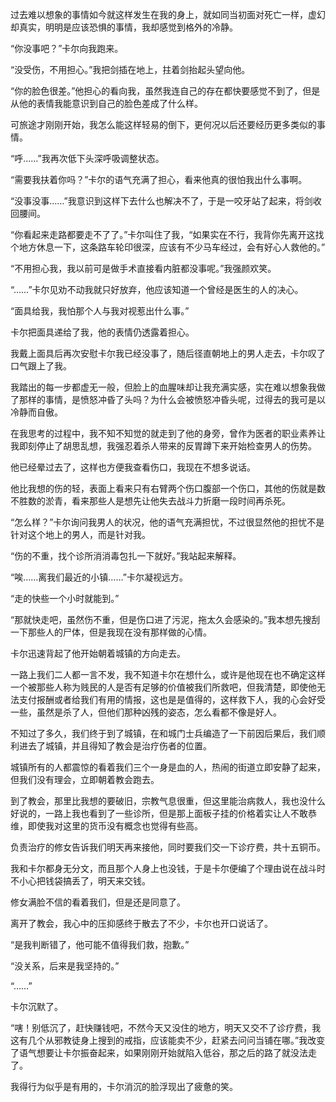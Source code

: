 过去难以想象的事情如今就这样发生在我的身上，就如同当初面对死亡一样，虚幻却真实，明明是应该恐惧的事情，我却感觉到格外的冷静。

“你没事吧？”卡尔向我跑来。

“没受伤，不用担心。”我把剑插在地上，拄着剑抬起头望向他。

“你的脸色很差。”他担心的看向我，虽然我连自己的存在都快要感觉不到了，但是从他的表情我能意识到自己的脸色差成了什么样。

可旅途才刚刚开始，我怎么能这样轻易的倒下，更何况以后还要经历更多类似的事情。

“呼……”我再次低下头深呼吸调整状态。

“需要我扶着你吗？”卡尔的语气充满了担心，看来他真的很怕我出什么事啊。

“没事没事……”我意识到这样下去什么也解决不了，于是一咬牙站了起来，将剑收回腰间。

“你看起来走路都要走不了了。”卡尔叫住了我，“如果实在不行，我背你先离开这找个地方休息一下，这条路车轮印很深，应该有不少马车经过，会有好心人救他的。”

“不用担心我，我以前可是做手术直接看内脏都没事呢。”我强颜欢笑。

“……”卡尔见劝不动我就只好放弃，他应该知道一个曾经是医生的人的决心。

“面具给我，我怕那个人与我对视惹出什么事。”

卡尔把面具递给了我，他的表情仍透露着担心。

我戴上面具后再次安慰卡尔我已经没事了，随后径直朝地上的男人走去，卡尔叹了口气跟上了我。

我踏出的每一步都虚无一般，但脸上的血腥味却让我充满实感，实在难以想象我做了那样的事情，是愤怒冲昏了头吗？为什么会被愤怒冲昏头呢，过得去的我可是以冷静而自傲。

在我思考的过程中，我不知不知觉的就走到了他的身旁，曾作为医者的职业素养让我即刻停止了胡思乱想，我强忍着杀人带来的反胃蹲下来开始检查男人的伤势。

他已经晕过去了，这样也方便我查看伤口，我现在不想多说话。

他比我想的伤的轻，表面上看来只有右臂两个伤口腹部一个伤口，其他的伤就是数不胜数的淤青，看来那些人是想先让他失去战斗力折磨一段时间再杀死。

“怎么样？”卡尔询问我男人的状况，他的语气充满担忧，不过很显然他的担忧不是针对这个地上的男人，而是针对我。

“伤的不重，找个诊所消消毒包扎一下就好。”我站起来解释。

“唉……离我们最近的小镇……”卡尔凝视远方。

“走的快些一个小时就能到。”

“那就快走吧，虽然伤不重，但是伤口进了污泥，拖太久会感染的。”我本想先搜刮一下那些人的尸体，但是我现在没有那样做的心情。

卡尔迅速背起了他开始朝着城镇的方向走去。

一路上我们二人都一言不发，我不知道卡尔在想什么，或许是他现在也不确定这样一个被那些人称为贱民的人是否有足够的价值被我们所救吧，但我清楚，即使他无法支付报酬或者给我们有用的情报，这也是是值得的，这样救下人，我的心会好受一些，虽然是杀了人，但他们那种凶残的姿态，怎么看都不像是好人。

不知过了多久，我们终于到了城镇，在和城门士兵编造了一下前因后果后，我们顺利进去了城镇，并且得知了教会是治疗伤者的位置。

城镇所有的人都震惊的看着我们三个一身是血的人，热闹的街道立即安静了起来，但我们没有理会，立即朝着教会跑去。

到了教会，那里比我想的要破旧，宗教气息很重，但这里能治病救人，我也没什么好说的，一路上我也看到了一些诊所，但是那上面板子挂的价格着实让人不敢恭维，即使我对这里的货币没有概念也觉得有些高。

负责治疗的修女告诉我们明天再来接他，同时要我们交一下诊疗费，共十五铜币。

我和卡尔都身无分文，而且那个人身上也没钱，于是卡尔便编了个理由说在战斗时不小心把钱袋搞丢了，明天来交钱。

修女满脸不信的看着我们，但是还是同意了。

离开了教会，我心中的压抑感终于散去了不少，卡尔也开口说话了。

“是我判断错了，他可能不值得我们救，抱歉。”

“没关系，后来是我坚持的。”

“……”

卡尔沉默了。

“嗐！别低沉了，赶快赚钱吧，不然今天又没住的地方，明天又交不了诊疗费，我这有几个从邪教徒身上搜到的戒指，应该能卖不少，赶紧去问问当铺在哪。”我改变了语气想要让卡尔振奋起来，如果刚刚开始就陷入低谷，那之后的路了就没法走了。

我得行为似乎是有用的，卡尔消沉的脸浮现出了疲惫的笑。


